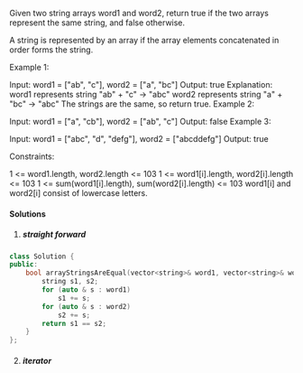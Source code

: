Given two string arrays word1 and word2, return true if the two arrays represent the same string, and false otherwise.

A string is represented by an array if the array elements concatenated in order forms the string.

 

Example 1:

Input: word1 = ["ab", "c"], word2 = ["a", "bc"]
Output: true
Explanation:
word1 represents string "ab" + "c" -> "abc"
word2 represents string "a" + "bc" -> "abc"
The strings are the same, so return true.
Example 2:

Input: word1 = ["a", "cb"], word2 = ["ab", "c"]
Output: false
Example 3:

Input: word1  = ["abc", "d", "defg"], word2 = ["abcddefg"]
Output: true
 

Constraints:

1 <= word1.length, word2.length <= 103
1 <= word1[i].length, word2[i].length <= 103
1 <= sum(word1[i].length), sum(word2[i].length) <= 103
word1[i] and word2[i] consist of lowercase letters.


#### Solutions

1. ##### straight forward


```cpp
class Solution {
public:
    bool arrayStringsAreEqual(vector<string>& word1, vector<string>& word2) {
        string s1, s2;
        for (auto & s : word1)
            s1 += s;
        for (auto & s : word2)
            s2 += s;
        return s1 == s2;
    }
};
```

2. ##### iterator

```cpp

```